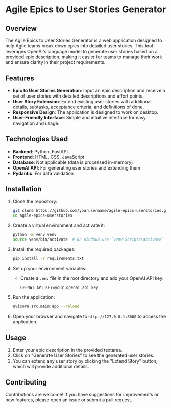 # Agile Epics to User Stories Generator

## Overview

The Agile Epics to User Stories Generator is a web application designed to help Agile teams break down epics into detailed user stories. This tool leverages OpenAI's language model to generate user stories based on a provided epic description, making it easier for teams to manage their work and ensure clarity in their project requirements.

## Features

- **Epic to User Stories Generation**: Input an epic description and receive a set of user stories with detailed descriptions and effort points.
- **User Story Extension**: Extend existing user stories with additional details, subtasks, acceptance criteria, and definitions of done.
- **Responsive Design**: The application is designed to work on desktop.
- **User-Friendly Interface**: Simple and intuitive interface for easy navigation and usage.

## Technologies Used

- **Backend**: Python, FastAPI
- **Frontend**: HTML, CSS, JavaScript
- **Database**: Not applicable (data is processed in-memory)
- **OpenAI API**: For generating user stories and extending them
- **Pydantic**: For data validation

## Installation

1. Clone the repository:
   ```bash
   git clone https://github.com/yourusername/agile-epics-userstories.git
   cd agile-epics-userstories
   ```

2. Create a virtual environment and activate it:
   ```bash
   python -m venv venv
   source venv/bin/activate  # On Windows use `venv\Scripts\activate`
   ```

3. Install the required packages:
   ```bash
   pip install -r requirements.txt
   ```

4. Set up your environment variables:
   - Create a `.env` file in the root directory and add your OpenAI API key:
     ```
     OPENAI_API_KEY=your_openai_api_key
     ```

5. Run the application:
   ```bash
   uvicorn src.main:app --reload
   ```

6. Open your browser and navigate to `http://127.0.0.1:8000` to access the application.

## Usage

1. Enter your epic description in the provided textarea.
2. Click on "Generate User Stories" to see the generated user stories.
3. You can extend any user story by clicking the "Extend Story" button, which will provide additional details.

## Contributing

Contributions are welcome! If you have suggestions for improvements or new features, please open an issue or submit a pull request.